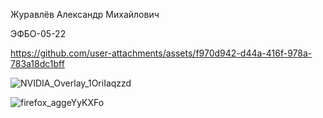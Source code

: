 Журавлёв Александр Михайлович

ЭФБО-05-22

https://github.com/user-attachments/assets/f970d942-d44a-416f-978a-783a18dc1bff

![NVIDIA_Overlay_1OriIaqzzd](https://github.com/user-attachments/assets/f4c3def8-03f4-46da-83c6-c9457c814386)


![firefox_aggeYyKXFo](https://github.com/user-attachments/assets/dc77ecd4-b43f-4a56-8ee4-15c20d06ae89)

